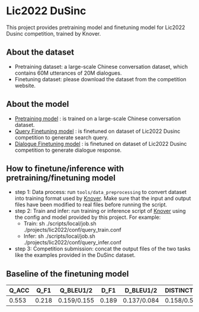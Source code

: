 # Lic2022 DuSinc

This project provides pretraining model and finetuning model for Lic2022 Dusinc competition, trained by Knover.

## About the dataset

* Pretraining dataset: a large-scale Chinese conversation dataset, which contains 60M utterances of 20M dialogues.
* Finetuning dataset: please download the dataset from the competition website.

## About the model

* [Pretraining model](https://dialogue.bj.bcebos.com/Knover/projects/lic2022/12L.pretrain.pdparams) : is trained on a large-scale Chinese conversation dataset.
* [Query Finetuning model](https://dialogue.bj.bcebos.com/Knover/projects/lic2022/query_finetune.pdparams) : is finetuned on dataset of Lic2022 Dusinc competition to generate search query.
* [Dialogue Finetuning model](https://dialogue.bj.bcebos.com/Knover/projects/lic2022/dial_finetune.pdparams) : is finetuned on dataset of Lic2022 Dusinc competition to generate dialogue response.

## How to finetune/inference with pretraining/finetuning model

 - step 1: Data process: run `tools/data_preprocessing` to convert dataset into training format used by [Knover](https://github.com/PaddlePaddle/Knover/tree/dygraph). Make sure that the input and output files have been modified to real files before running the script.
 - step 2: Train and infer: run training or inference script of [Knover](https://github.com/PaddlePaddle/Knover/tree/dygraph) using the config and model provided by this project. 
For example: 
	 - Train: sh ./scripts/local/job.sh  ./projects/lic2022/conf/query_train.conf  
	 - Infer: sh ./scripts/local/job.sh ./projects/lic2022/conf/query_infer.conf
 - step 3: Competition submission: concat the output files of the two tasks like the examples provided in the DuSinc dataset.

## Baseline of the finetuning model

|Q_ACC | Q_F1 | Q_BLEU1/2 | D_F1 | D_BLEU1/2 | DISTINCT1/2 | 
|---|---|---|---|---|---|
|0.553 | 0.218 | 0.159/0.155 | 0.189 | 0.137/0.084 | 0.158/0.557 | 
